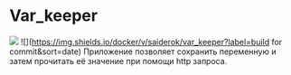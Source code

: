 # Var_keeper
![](https://github.com/SaiderNN/var_keeper/actions/workflows/staging.yml/badge.svg) ![](https://img.shields.io/docker/v/saiderok/var_keeper?label=build for commit&sort=date)
Приложение позволяет сохранить переменную и затем прочитать её значение при помощи http запроса.

